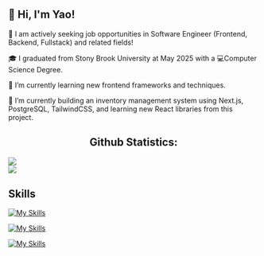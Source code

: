 ## 👋 Hi, I'm Yao!

🐴 I am actively seeking job opportunities in Software Engineer (Frontend, Backend, Fullstack) and related fields!

🎓 I graduated from Stony Brook University at May 2025 with a 💻Computer Science Degree. 

🌱 I’m currently learning new frontend frameworks and techniques.

🤔 I’m currently building an inventory management system using Next.js, PostgreSQL, TailwindCSS, and learning new React libraries from this project.

<!-- Github Statistics -->
<section id="Github_Statistics">
    <h2 align="center">Github Statistics:</h2>
    <img align="center" src="https://github-readme-stats.vercel.app/api/top-langs/?username=ycheng11036&layout=compact&theme=dark&hide_border=true&exclude_repo=notes" /></a><br />
    <img align="center" src="https://github-readme-streak-stats.herokuapp.com/?user=ycheng11036&theme=dark&hide_border=true"></a>
</section>

## Skills

[![My Skills](https://skillicons.dev/icons?i=py,java,js,ts,html,css)](https://skillicons.dev)

[![My Skills](https://skillicons.dev/icons?i=react,nodejs,express,vue,tailwind)](https://skillicons.dev)

[![My Skills](https://skillicons.dev/icons?i=docker,nginx,github,mysql,mongodb)](https://skillicons.dev)




<!--
**ycheng11036/ycheng11036** is a ✨ _special_ ✨ repository because its `README.md` (this file) appears on your GitHub profile.

Here are some ideas to get you started:

- 🔭 I’m currently working on ...
- 🌱 I’m currently learning ...
- 👯 I’m looking to collaborate on ...
- 🤔 I’m looking for help with ...
- 💬 Ask me about ...
- 📫 How to reach me: ...
- 😄 Pronouns: ...
- ⚡ Fun fact: ...
-->
